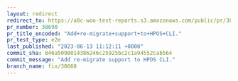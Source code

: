 ```yaml
---
layout: redirect
redirect_to: https://a8c-woo-test-reports.s3.amazonaws.com/public/pr/38690/e2e/index.html
pr_number: 38690
pr_title_encoded: "Add+re-migrate+support+to+HPOS+CLI."
pr_test_type: e2e
last_published: "2023-06-13 11:12:11 +0000"
commit_sha: 846a5098014386246c25925bc2c1a94552cab564
commit_message: "Add re-migrate support to HPOS CLI."
branch_name: fix/38660
---
```

